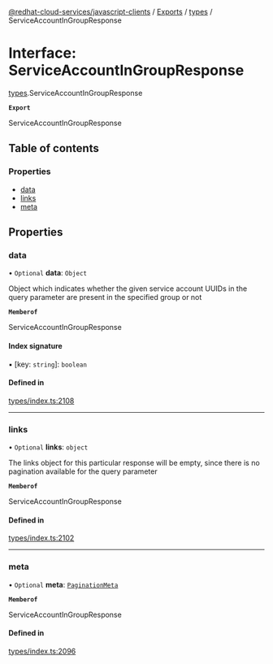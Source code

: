 [@redhat-cloud-services/javascript-clients](../README.md) / [Exports](../modules.md) / [types](../modules/types.md) / ServiceAccountInGroupResponse

# Interface: ServiceAccountInGroupResponse

[types](../modules/types.md).ServiceAccountInGroupResponse

**`Export`**

ServiceAccountInGroupResponse

## Table of contents

### Properties

- [data](types.ServiceAccountInGroupResponse.md#data)
- [links](types.ServiceAccountInGroupResponse.md#links)
- [meta](types.ServiceAccountInGroupResponse.md#meta)

## Properties

### data

• `Optional` **data**: `Object`

Object which indicates whether the given service account UUIDs in the query parameter are present in the specified group or not

**`Memberof`**

ServiceAccountInGroupResponse

#### Index signature

▪ [key: `string`]: `boolean`

#### Defined in

[types/index.ts:2108](https://github.com/RedHatInsights/javascript-clients/blob/main/packages/rbac/types/index.ts#L2108)

___

### links

• `Optional` **links**: `object`

The links object for this particular response will be empty, since there is no pagination available for the query parameter

**`Memberof`**

ServiceAccountInGroupResponse

#### Defined in

[types/index.ts:2102](https://github.com/RedHatInsights/javascript-clients/blob/main/packages/rbac/types/index.ts#L2102)

___

### meta

• `Optional` **meta**: [`PaginationMeta`](types.PaginationMeta.md)

**`Memberof`**

ServiceAccountInGroupResponse

#### Defined in

[types/index.ts:2096](https://github.com/RedHatInsights/javascript-clients/blob/main/packages/rbac/types/index.ts#L2096)
